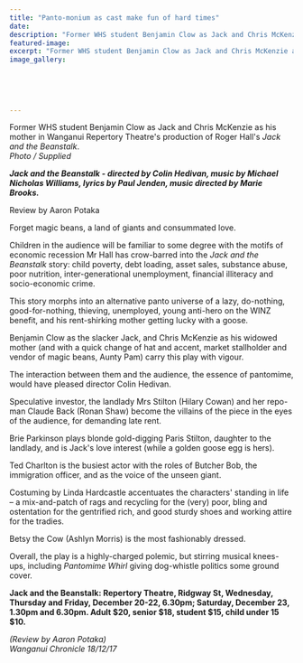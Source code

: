 ```yaml
---
title: "Panto-monium as cast make fun of hard times"
date: 
description: "Former WHS student Benjamin Clow as Jack and Chris McKenzie as his mother in Wanganui Repertory Theatre's production of Roger Hall's Jack and the Beanstalk..."
featured-image: 
excerpt: "Former WHS student Benjamin Clow as Jack and Chris McKenzie as his mother in Wanganui Repertory Theatre's production of Roger Hall's Jack and the Beanstalk."
image_gallery:
	
	
	
	
	
---
```


<p><span>Former WHS student Benjamin Clow as Jack and Chris McKenzie as his mother in Wanganui Repertory Theatre's production of Roger Hall's&nbsp;</span><em>Jack and the Beanstalk</em><span>. <br /><em>Photo / Supplied</em></span></p>
<p><span><em><strong><strong><strong>Jack and the Beanstalk - directed by Colin Hedivan, music by Michael Nicholas Williams, lyrics by Paul Jenden, music directed by Marie Brooks.</strong></strong></strong></em></span></p>
<p>Review by Aaron Potaka</p>
<p class="element element-paragraph">Forget magic beans, a land of giants and consummated love.</p>
<p class="element element-paragraph">Children in the audience will be familiar to some degree with the motifs of economic recession Mr Hall has crow-barred into the&nbsp;<em>Jack and the Beanstalk</em>&nbsp;story: child poverty, debt loading, asset sales, substance abuse, poor nutrition, inter-generational unemployment, financial illiteracy and socio-economic crime.</p>
<p class="element element-paragraph">This story morphs into an alternative panto universe of a lazy, do-nothing, good-for-nothing, thieving, unemployed, young anti-hero on the WINZ benefit, and his rent-shirking mother getting lucky with a goose.</p>
<p class="element element-paragraph">Benjamin Clow as the slacker Jack, and Chris McKenzie as his widowed mother (and with a quick change of hat and accent, market stallholder and vendor of magic beans, Aunty Pam) carry this play with vigour.</p>
<p class="element element-paragraph">The interaction between them and the audience, the essence of pantomime, would have pleased director Colin Hedivan.</p>
<p class="element element-paragraph">Speculative investor, the landlady Mrs Stilton (Hilary Cowan) and her repo-man Claude Back (Ronan Shaw) become the villains of the piece in the eyes of the audience, for demanding late rent.</p>
<p class="element element-paragraph">Brie Parkinson plays blonde gold-digging Paris Stilton, daughter to the landlady, and is Jack's love interest (while a golden goose egg is hers).</p>
<p class="element element-paragraph">Ted Charlton is the busiest actor with the roles of Butcher Bob, the immigration officer, and as the voice of the unseen giant.</p>
<p class="element element-paragraph">Costuming by Linda Hardcastle accentuates the characters' standing in life &ndash; a mix-and-patch of rags and recycling for the (very) poor, bling and ostentation for the gentrified rich, and good sturdy shoes and working attire for the tradies.</p>
<p class="element element-paragraph">Betsy the Cow (Ashlyn Morris) is the most fashionably dressed.</p>
<p class="element element-paragraph">Overall, the play is a highly-charged polemic, but stirring musical knees-ups, including&nbsp;<em>Pantomime Whirl</em>&nbsp;giving dog-whistle politics some ground cover.</p>
<p class="element element-paragraph"><strong>Jack and the Beanstalk: Repertory Theatre, Ridgway St, Wednesday, Thursday and Friday, December 20-22, 6.30pm; Saturday, December 23, 1.30pm and 6.30pm. Adult $20, senior $18, student $15, child under 15 $10.</strong></p>
<p><span><em>(<span>Review by Aaron Potaka</span>)<br />Wanganui Chronicle 18/12/17</em></span></p>

